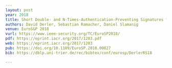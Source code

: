 ```yaml
---
layout: post
year: 2018
title: Short Double- and N-Times-Authentication-Preventing Signatures from ECDSA and More
authors: David Derler, Sebastian Ramacher, Daniel Slamanig
venue: EuroS&P 2018 
vurl: https://www.ieee-security.org/TC/EuroSP2018/
pdf: https://eprint.iacr.org/2017/1203.pdf
web: https://eprint.iacr.org/2017/1203
pub: https://doi.org/10.1109/EuroSP.2018.00027
bib: https://dblp.uni-trier.de/rec/bibtex/conf/eurosp/DerlerRS18

---
```


